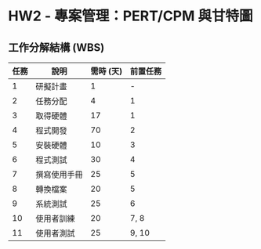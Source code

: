 # HW2 - 專案管理：PERT/CPM 與甘特圖

## 工作分解結構 (WBS)

| 任務 | 說明       | 需時 (天) | 前置任務 |
|------|------------|-----------|----------|
| 1    | 研擬計畫   | 1         | -        |
| 2    | 任務分配   | 4         | 1        |
| 3    | 取得硬體   | 17        | 1        |
| 4    | 程式開發   | 70        | 2        |
| 5    | 安裝硬體   | 10        | 3        |
| 6    | 程式測試   | 30        | 4        |
| 7    | 撰寫使用手冊 | 25      | 5        |
| 8    | 轉換檔案   | 20        | 5        |
| 9    | 系統測試   | 25        | 6        |
| 10   | 使用者訓練 | 20        | 7, 8     |
| 11   | 使用者測試 | 25        | 9, 10    |

